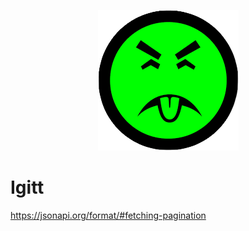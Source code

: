 <p align="center"><img src="https://raw.githubusercontent.com/hirenchhatbar/igitt/main/docs/logo.png?token=GHSAT0AAAAAACIECBEM2RV4KKSIKCFOAL6OZJBJZNQ" alt="Igitt Logo"></p>

# Igitt

https://jsonapi.org/format/#fetching-pagination